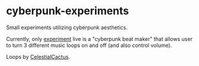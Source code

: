 # cyberpunk-experiments

Small experiments utilizing cyberpunk aesthetics.

Currently, only [experiment](https://rawcdn.githack.com/emilyeserven/cyberpunk-experiments/f687a5e2d6dcf6f8c5a19ae06d2f7df48a8cd1d8/index.html) live is a "cyberpunk beat maker" that allows user to turn 3 different music loops on and off (and also control volume).

Loops by [CelestialCactus](https://github.com/celestialcactus).
